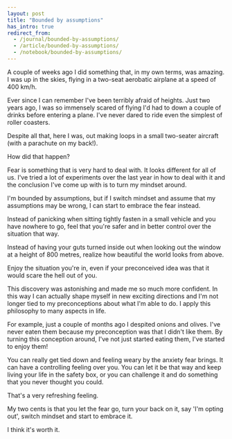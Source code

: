 ```yaml
---
layout: post
title: "Bounded by assumptions"
has_intro: true
redirect_from:
  - /journal/bounded-by-assumptions/
  - /article/bounded-by-assumptions/
  - /notebook/bounded-by-assumptions/
---
```


A couple of weeks ago I did something that, in my own terms, was amazing. I was up in the skies, flying in a two-seat aerobatic airplane at a speed of 400 km/h.

Ever since I can remember I've been terribly afraid of heights. Just two years ago, I was so immensely scared of flying I'd had to down a couple of drinks before entering a plane. I've never dared to ride even the simplest of roller coasters.

Despite all that, here I was, out making loops in a small two-seater aircraft (with a parachute on my back!).

How did that happen?

Fear is something that is very hard to deal with. It looks different for all of us. I've tried a lot of experiments over the last year in how to deal with it and the conclusion I've come up with is to turn my mindset around.

I'm bounded by assumptions, but if I switch mindset and assume that my assumptions may be wrong, I can start to embrace the fear instead.

Instead of panicking when sitting tightly fasten in a small vehicle and you have nowhere to go, feel that you're safer and in better control over the situation that way.

Instead of having your guts turned inside out when looking out the window at a height of 800 metres, realize how beautiful the world looks from above.

Enjoy the situation you're in, even if your preconceived idea was that it would scare the hell out of you.

This discovery was astonishing and made me so much more confident. In this way I can actually shape myself in new exciting directions and I'm not longer tied to my preconceptions about what I'm able to do. I apply this philosophy to many aspects in life.

For example, just a couple of months ago I despited onions and olives. I've never eaten them because my preconception was that I didn't like them. By turning this conception around, I've not just started eating them, I've started to enjoy them!

You can really get tied down and feeling weary by the anxiety fear brings. It can have a controlling feeling over you. You can let it be that way and keep living your life in the safety box, or you can challenge it and do something that you never thought you could.

That's a very refreshing feeling.

My two cents is that you let the fear go, turn your back on it, say 'I'm opting out', switch mindset and start to embrace it.

I think it's worth it.
